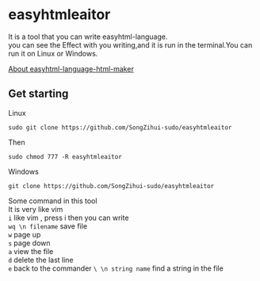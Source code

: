 # easyhtmleaitor

It is a tool that you can write easyhtml-language.      
you can see the Effect with you writing,and it is run in the terminal.You can run it on Linux or Windows.

[About easyhtml-language-html-maker](https://github.com/SongZihui-sudo/EasyHtml-language-HTML-MAKER)         

## Get starting 

Linux

```
sudo git clone https://github.com/SongZihui-sudo/easyhtmleaitor
```
Then 
```
sudo chmod 777 -R easyhtmleaitor
```

Windows  
```
git clone https://github.com/SongZihui-sudo/easyhtmleaitor
```
Some command in this tool     
It is very like vim     
``` i ``` like vim , press i then you can write    
``` wq \n filename ``` save file  
``` w ``` page up    
``` s ``` page down   
``` a ``` view the file   
``` d ``` delete the last line    
``` e ``` back to the commander
``` \ \n string name ``` find a string in the file   
